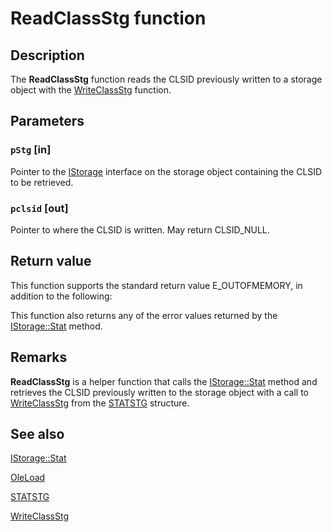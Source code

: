 # ReadClassStg function

## Description

The **ReadClassStg** function
reads the CLSID previously written to a storage object with the
[WriteClassStg](https://learn.microsoft.com/windows/desktop/api/coml2api/nf-coml2api-writeclassstg) function.

## Parameters

### `pStg` [in]

Pointer to the
[IStorage](https://learn.microsoft.com/windows/desktop/api/objidl/nn-objidl-istorage) interface on the storage object containing the CLSID to be retrieved.

### `pclsid` [out]

Pointer to where the CLSID is written. May return CLSID_NULL.

## Return value

This function supports the standard return value E_OUTOFMEMORY, in addition to the following:

This function also returns any of the error values returned by the
[IStorage::Stat](https://learn.microsoft.com/windows/desktop/api/objidl/nf-objidl-istorage-stat) method.

## Remarks

**ReadClassStg** is a helper function that calls the [IStorage::Stat](https://learn.microsoft.com/windows/desktop/api/objidl/nf-objidl-istorage-stat) method and retrieves the CLSID previously written to the storage object with a call to
[WriteClassStg](https://learn.microsoft.com/windows/desktop/api/coml2api/nf-coml2api-writeclassstg) from the
[STATSTG](https://learn.microsoft.com/windows/desktop/api/objidl/ns-objidl-statstg) structure.

## See also

[IStorage::Stat](https://learn.microsoft.com/windows/desktop/api/objidl/nf-objidl-istorage-stat)

[OleLoad](https://learn.microsoft.com/windows/desktop/api/ole2/nf-ole2-oleload)

[STATSTG](https://learn.microsoft.com/windows/desktop/api/objidl/ns-objidl-statstg)

[WriteClassStg](https://learn.microsoft.com/windows/desktop/api/coml2api/nf-coml2api-writeclassstg)